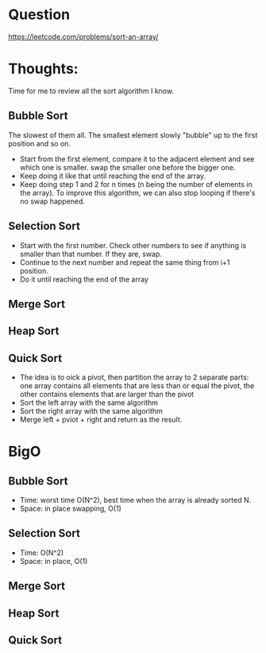 # Question
https://leetcode.com/problems/sort-an-array/

# Thoughts:
Time for me to review all the sort algorithm I know.

## Bubble Sort
The slowest of them all. The smallest element slowly "bubble" up to the first position and so on.
- Start from the first element, compare it to the adjacent element and see which one is smaller. swap the smaller one before the bigger one.
- Keep doing it like that until reaching the end of the array.
- Keep doing step 1 and 2 for n times (n being the number of elements in the array). To improve this algorithm, we can also stop looping if there's no swap happened.

## Selection Sort
- Start with the first number. Check other numbers to see if anything is smaller than that number. If they are, swap.
- Continue to the next number and repeat the same thing from i+1 position.
- Do it until reaching the end of the array

## Merge Sort

## Heap Sort

## Quick Sort
- The idea is to oick a pivot, then partition the array to 2 separate parts: one array contains all elements that are less than or equal the pivot, the other contains elements that are larger than the pivot
- Sort the left array with the same algorithm
- Sort the right array with the same algorithm
- Merge left + pviot + right and return as the result.

# BigO
## Bubble Sort
- Time: worst time O(N^2), best time when the array is already sorted N.
- Space: in place swapping, O(1)

## Selection Sort
- Time: O(N^2)
- Space: in place, O(1)

## Merge Sort

## Heap Sort

## Quick Sort

